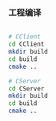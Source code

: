 
### 工程编译
```sh

# CClient
cd CClient
mkdir build
cd build
cmake ..

# CServer
cd CServer
mkdir build
cd build
cmake ..
```